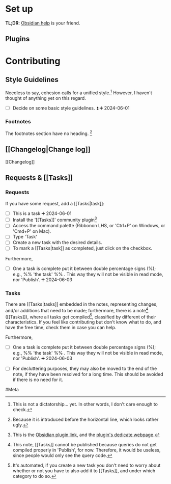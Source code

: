 # Set up

**TL;DR**: [Obsidian help](https://help.obsidian.md/Home) is your friend. 

## Plugins




# Contributing

## Style Guidelines

Needless to say, cohesion calls for a unified style.[^1] However, I haven't thought of anything yet on this regard.

- [ ] Decide on some basic style guidelines. ⏫ ➕ 2024-06-01



### Footnotes

The footnotes section have no heading. [^2]

## [[Changelog|Change log]]

[[Changelog]]
## Requests & [[Tasks]]

### Requests

If you have some request, add a [[Tasks|task]]:

- [ ] This is a task ➕ 2024-06-01
- [ ] Install the '[[Tasks]]' community plugin[^3]
- [ ] Access the command palette (Ribbonon LHS, or 'Ctrl+P' on Windows, or 'Cmd+P' on Mac).
- [ ] Type 'Task'
- [ ] Create a new task with the desired details.
- [ ] To mark a [[Tasks|task]] as completed, just click on the checkbox.

Furthermore,
- [ ] One a task is complete put it between double percentage signs (%); e.g., %% 'the task' %% . This way they will not be visible in read mode, nor 'Publish'. ➕ 2024-06-03

### Tasks

There are [[Tasks|tasks]] embedded in the notes, representing changes, and/or additions that need to be made; furthermore, there is a note[^4] ([[Tasks]]), where all tasks get compiled[^5], classified by different of their characteristics. If you feel like contributing but don't know what to do, and have the free time, check them in case you can help.

Furthermore,
- [ ] One a task is complete put it between double percentage signs (%); e.g., %% 'the task' %% . This way they will not be visible in read mode, nor 'Publish'. ➕ 2024-06-03
- [ ] For decluttering purposes, they may also be moved to the end of the note, if they have been resolved for a long time. This should be avoided if there is no need for it.


#Meta 




[^1]: This is not a dictatorship... yet. In other words, I don't care enough to check.
[^2]: Because it is introduced before the horizontal line, which looks rather ugly.
[^3]: This is the [Obsidian plugin link](https://obsidian.md/plugins?id=obsidian-tasks-plugin), and the [plugin's dedicate webpage](https://publish.obsidian.md/tasks/Introduction).




[^4]: This note, [[Tasks]] cannot be published because queries do not get compiled properly in 'Publish', for now. Therefore, it would be useless, since people would only see the query code.
[^5]: It's automated, if you create a new task you don't need to worry about whether or not you have to also add it to [[Tasks]], and under which category to do so.
